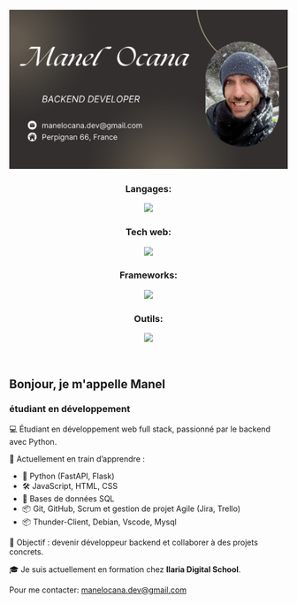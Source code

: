 <p align="Center">
  <a href=''>
    <img src='https://github.com/manelocana/Manelocana/blob/main/Card%20github%20manel.png' />
  </a>
</p>


<!-- Tech Stack --> 
<h3 align="Center">Langages:</h3> 
<p align="Center">
  <a href='https://skillicons.dev'>
    <img src='https://skillicons.dev/icons?i=python,js')](https://skillicons.dev' style='height: 4rem'/>
  </a>
</p>


<!-- Tech Stack --> 
<h3 align="Center">Tech web:</h3>  
<p align="Center">
  <a href='https://skillicons.dev'>
    <img src='https://skillicons.dev/icons?i=html,css')](https://skillicons.dev' style='height: 4rem'/>
  </a>
</p>


<!-- Tech Stack --> 
<h3 align="Center">Frameworks:</h3>  
<p align="Center">
  <a href='https://skillicons.dev'>
    <img src='https://skillicons.dev/icons?i=fastapi')](https://skillicons.dev' style='height: 4rem'/>
  </a>
</p>


<!-- Tech Stack --> 
<h3 align="Center">Outils:</h3>  
<p align="Center">
  <a href='https://skillicons.dev'>
    <img src='https://skillicons.dev/icons?i=git,github,linux,debian,md,vscode,mysql')](https://skillicons.dev' style='height: 4rem'/>
  </a>
</p>

<br>

## Bonjour, je m'appelle Manel
### étudiant en développement

💻 Étudiant en développement web full stack, passionné par le backend avec Python.

🚀 Actuellement en train d’apprendre :
- 🐍 Python (FastAPI, Flask)
- 🛠️ JavaScript, HTML, CSS
- 🧠 Bases de données SQL
- 📦 Git, GitHub, Scrum et gestion de projet Agile (Jira, Trello)
- 📦 Thunder-Client, Debian, Vscode, Mysql


🎯 Objectif : devenir développeur backend et collaborer à des projets concrets.

🎓 Je suis actuellement en formation chez **Ilaria Digital School**.

Pour me contacter:  manelocana.dev@gmail.com
